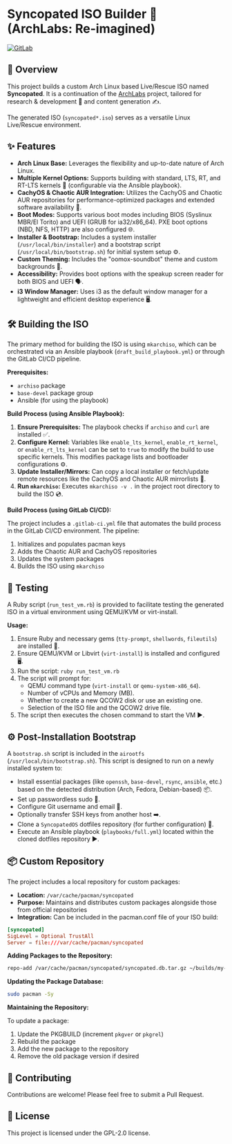 # Syncopated ISO Builder 🐧 (ArchLabs: Re-imagined)

[![GitLab](https://img.shields.io/badge/GitLab-SyncopatedX-orange.svg)](https://gitlab.com/syncopatedX)

## 🚀 Overview

This project builds a custom Arch Linux based Live/Rescue ISO named **Syncopated**. It is a continuation of the [ArchLabs](https://en.wikipedia.org/wiki/ArchLabs) project, tailored for research & development 🔬 and content generation ✍️.

The generated ISO (`syncopated*.iso`) serves as a versatile Linux Live/Rescue environment.

## ✨ Features

* **Arch Linux Base:** Leverages the flexibility and up-to-date nature of Arch Linux.
* **Multiple Kernel Options:** Supports building with standard, LTS, RT, and RT-LTS kernels 🧠 (configurable via the Ansible playbook).
* **CachyOS & Chaotic AUR Integration:** Utilizes the CachyOS and Chaotic AUR repositories for performance-optimized packages and extended software availability 🚀.
* **Boot Modes:** Supports various boot modes including BIOS (Syslinux MBR/El Torito) and UEFI (GRUB for ia32/x86_64). PXE boot options (NBD, NFS, HTTP) are also configured 🌐.
* **Installer & Bootstrap:** Includes a system installer (`/usr/local/bin/installer`) and a bootstrap script (`/usr/local/bin/bootstrap.sh`) for initial system setup ⚙️.
* **Custom Theming:** Includes the "oomox-soundbot" theme and custom backgrounds 🎨.
* **Accessibility:** Provides boot options with the speakup screen reader for both BIOS and UEFI 🗣️.
* **i3 Window Manager:** Uses i3 as the default window manager for a lightweight and efficient desktop experience 🖥️.

## 🛠️ Building the ISO

The primary method for building the ISO is using `mkarchiso`, which can be orchestrated via an Ansible playbook (`draft_build_playbook.yml`) or through the GitLab CI/CD pipeline.

**Prerequisites:**

* `archiso` package
* `base-devel` package group
* Ansible (for using the playbook)

**Build Process (using Ansible Playbook):**

1. **Ensure Prerequisites:** The playbook checks if `archiso` and `curl` are installed ✅.
2. **Configure Kernel:** Variables like `enable_lts_kernel`, `enable_rt_kernel`, or `enable_rt_lts_kernel` can be set to `true` to modify the build to use specific kernels. This modifies package lists and bootloader configurations ⚙️.
3. **Update Installer/Mirrors:** Can copy a local installer or fetch/update remote resources like the CachyOS and Chaotic AUR mirrorlists 🔄.
4. **Run `mkarchiso`:** Executes `mkarchiso -v .` in the project root directory to build the ISO 💿.

**Build Process (using GitLab CI/CD):**

The project includes a `.gitlab-ci.yml` file that automates the build process in the GitLab CI/CD environment. The pipeline:

1. Initializes and populates pacman keys
2. Adds the Chaotic AUR and CachyOS repositories
3. Updates the system packages
4. Builds the ISO using `mkarchiso`

## 🧪 Testing

A Ruby script (`run_test_vm.rb`) is provided to facilitate testing the generated ISO in a virtual environment using QEMU/KVM or virt-install.

**Usage:**

1. Ensure Ruby and necessary gems (`tty-prompt`, `shellwords`, `fileutils`) are installed 💎.
2. Ensure QEMU/KVM or Libvirt (`virt-install`) is installed and configured 🖥️.
3. Run the script: `ruby run_test_vm.rb`
4. The script will prompt for:
    * QEMU command type (`virt-install` or `qemu-system-x86_64`).
    * Number of vCPUs and Memory (MB).
    * Whether to create a new QCOW2 disk or use an existing one.
    * Selection of the ISO file and the QCOW2 drive file.
5. The script then executes the chosen command to start the VM ▶️.

## ⚙️ Post-Installation Bootstrap

A `bootstrap.sh` script is included in the `airootfs` (`/usr/local/bin/bootstrap.sh`). This script is designed to run on a newly installed system to:

* Install essential packages (like `openssh`, `base-devel`, `rsync`, `ansible`, etc.) based on the detected distribution (Arch, Fedora, Debian-based) 📦.
* Set up passwordless sudo 🔑.
* Configure Git username and email 👤.
* Optionally transfer SSH keys from another host ➡️.
* Clone a `SyncopatedOS` dotfiles repository (for further configuration) 📁.
* Execute an Ansible playbook (`playbooks/full.yml`) located within the cloned dotfiles repository ▶️.

## 📦 Custom Repository

The project includes a local repository for custom packages:

* **Location:** `/var/cache/pacman/syncopated`
* **Purpose:** Maintains and distributes custom packages alongside those from official repositories
* **Integration:** Can be included in the pacman.conf file of your ISO build:

```conf
[syncopated]
SigLevel = Optional TrustAll
Server = file:///var/cache/pacman/syncopated
```

**Adding Packages to the Repository:**

```bash
repo-add /var/cache/pacman/syncopated/syncopated.db.tar.gz ~/builds/my-package/*.pkg.tar.zst
```

**Updating the Package Database:**

```bash
sudo pacman -Sy
```

**Maintaining the Repository:**

To update a package:
1. Update the PKGBUILD (increment `pkgver` or `pkgrel`)
2. Rebuild the package
3. Add the new package to the repository
4. Remove the old package version if desired

## 🙏 Contributing

Contributions are welcome! Please feel free to submit a Pull Request.

## 📜 License

This project is licensed under the GPL-2.0 license.
